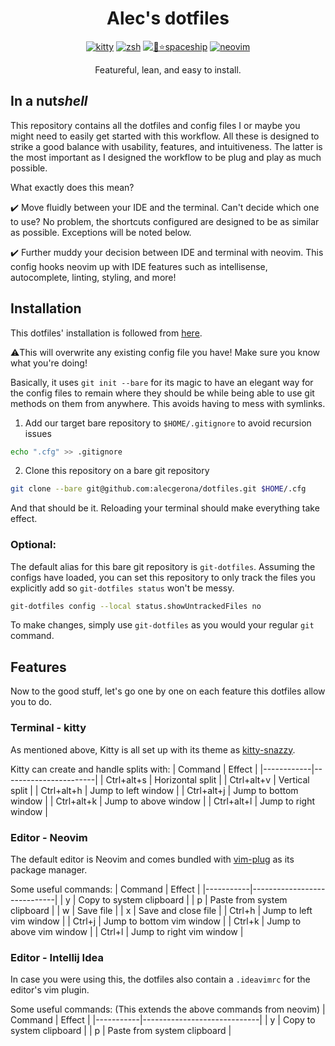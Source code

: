 # <!--suppress ALL -->
<div align="center">
  <h1>Alec's dotfiles</h1>
  <a href="https://sw.kovidgoyal.net/kitty/"><img src="https://img.shields.io/badge/term-kitty-informational?style=for-the-badge" alt="kitty"></a>
  <a href="https://github.com/zsh-users/zsh"><img src="https://img.shields.io/badge/shell-zsh-informational?style=for-the-badge" alt="zsh"/></a>
  <a href="https://denysdovhan.com/spaceship-prompt/"><img src="https://img.shields.io/badge/prompt-%F0%9F%9A%80%E2%AD%90spaceship-informational?style=for-the-badge" alt="🚀⭐spaceship"></a>
  <a href="https://neovim.io/"><img src="https://img.shields.io/badge/editor-neovim-informational?style=for-the-badge" alt="neovim"/></a>
  <p>Featureful, lean, and easy to install.</p>
</div>

## In a nut*shell*
This repository contains all the dotfiles and config files I or maybe you might need
to easily get started with this workflow. All these is designed to strike a good
balance with usability, features, and intuitiveness. The latter is the most important
as I designed the workflow to be plug and play as much possible.

What exactly does this mean? 

✔️ Move fluidly between your IDE and the terminal. Can't decide which one to use?
No problem, the shortcuts configured are designed to be as similar as possible. 
Exceptions will be noted below.

✔️ Further muddy your decision between IDE and terminal with neovim. This config hooks
neovim up with IDE features such as intellisense, autocomplete, linting, styling, 
and more!


## Installation
This dotfiles' installation is followed from [here](https://www.ackama.com/blog/posts/the-best-way-to-store-your-dotfiles-a-bare-git-repository-explained).

⚠️This will overwrite any existing config file you have! Make sure you know what
you're doing!

Basically, it uses `git init --bare` for its magic to have an elegant way for the
config files to remain where they should be while being able to use git methods on
them from anywhere. This avoids having to mess with symlinks.

1. Add our target bare repository to `$HOME/.gitignore` to avoid recursion issues
```sh
echo ".cfg" >> .gitignore
```

2. Clone this repository on a bare git repository
```sh
git clone --bare git@github.com:alecgerona/dotfiles.git $HOME/.cfg
```

And that should be it. Reloading your terminal should make everything take effect.

### Optional:

The default alias for this bare git repository is `git-dotfiles`. Assuming
the configs have loaded, you can set this repository to only track the files
you explicitly add so `git-dotfiles status` won't be messy.
```sh
git-dotfiles config --local status.showUntrackedFiles no
```

To make changes, simply use `git-dotfiles` as you would your regular `git` command.

## Features
Now to the good stuff, let's go one by one on each feature this dotfiles allow you
to do.

### Terminal - kitty

As mentioned above, Kitty is all set up with its theme as [kitty-snazzy](https://github.com/connorholyday/kitty-snazzy).

Kitty can create and handle splits with:
| Command    | Effect                |
|------------|-----------------------|
| Ctrl+alt+s | Horizontal split      |
| Ctrl+alt+v | Vertical split        |
| Ctrl+alt+h | Jump to left window   |
| Ctrl+alt+j | Jump to bottom window |
| Ctrl+alt+k | Jump to above window  |
| Ctrl+alt+l | Jump to right window  |

### Editor - Neovim
The default editor is Neovim and comes bundled with [vim-plug](https://github.com/junegunn/vim-plug)
as its package manager.

Some useful commands:
| Command   | Effect                      |
|-----------|-----------------------------|
| <leader>y | Copy to system clipboard    |
| <leader>p | Paste from system clipboard |
| <leader>w | Save file                   |
| <leader>x | Save and close file         |
| Ctrl+h    | Jump to left vim window     |
| Ctrl+j    | Jump to bottom vim window   |
| Ctrl+k    | Jump to above vim window    |
| Ctrl+l    | Jump to right vim window    |


### Editor - Intellij Idea
In case you were using this, the dotfiles also contain a `.ideavimrc` for the editor's
vim plugin.

Some useful commands: (This extends the above commands from neovim)
| Command   | Effect                      |
|-----------|-----------------------------|
| <leader>y | Copy to system clipboard    |
| <leader>p | Paste from system clipboard |
